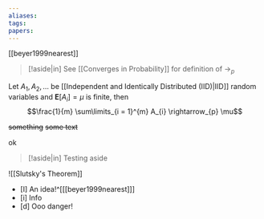 ```yaml
---
aliases: 
tags: 
papers:
---
```

[[beyer1999nearest]]
> [!aside|in]
> See [[Converges in Probability]] 
> for definition of $\rightarrow_p$

Let $A_{1}, A_{2}, \ldots$ be [[Independent and Identically Distributed (IID)|IID]] random variables and $\mathbf{E}[A_{i}] = \mu$ is finite, then
$$\frac{1}{m} \sum\limits_{i = 1}^{m} A_{i} \rightarrow_{p} \mu$$


<s class="aside-right">something</s>
<s class="aside-right">some text</s>




ok


> [!aside|in]
> Testing aside


![[Slutsky's Theorem]]

- [I] An idea!^[[[beyer1999nearest]]]
- [i] Info
- [d] Ooo danger!




